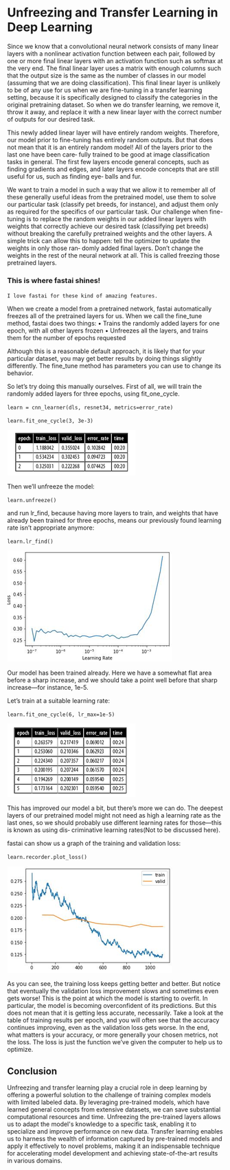 # Unfreezing and Transfer Learning in Deep Learning

Since we know that a convolutional neural network consists of many linear layers with
a nonlinear activation function between each pair, followed by one or more final linear layers with an activation function such as softmax at the very end. The final linear
layer uses a matrix with enough columns such that the output size is the same as the
number of classes in our model (assuming that we are doing classification).
This final linear layer is unlikely to be of any use for us when we are fine-tuning in a
transfer learning setting, because it is specifically designed to classify the categories in
the original pretraining dataset. So when we do transfer learning, we remove it, throw
it away, and replace it with a new linear layer with the correct number of outputs for
our desired task.

This newly added linear layer will have entirely random weights. Therefore, our
model prior to fine-tuning has entirely random outputs. But that does not mean that it is an entirely random model! All of the layers prior to the last one have been care‐
fully trained to be good at image classification tasks in general. The first few layers encode general concepts, such as finding gradients and
edges, and later layers encode concepts that are still useful for us, such as finding eye‐
balls and fur.


We want to train a model in such a way that we allow it to remember all of these generally useful ideas from the pretrained model, use them to solve our particular task
(classify pet breeds, for instance), and adjust them only as required for the specifics of our particular task.
Our challenge when fine-tuning is to replace the random weights in our added linear
layers with weights that correctly achieve our desired task (classifying pet breeds)
without breaking the carefully pretrained weights and the other layers. A simple trick
can allow this to happen: tell the optimizer to update the weights in only those ran‐
domly added final layers. Don’t change the weights in the rest of the neural network
at all. This is called freezing those pretrained layers.

### This is where fastai shines!
`I love fastai for these kind of amazing features.`

When we create a model from a pretrained network, fastai automatically freezes all of
the pretrained layers for us. When we call the fine_tune method, fastai does two
things:
• Trains the randomly added layers for one epoch, with all other layers frozen
• Unfreezes all the layers, and trains them for the number of epochs requested

Although this is a reasonable default approach, it is likely that for your particular
dataset, you may get better results by doing things slightly differently. The fine_tune
method has parameters you can use to change its behavior.

So let’s try doing this manually ourselves. First of all, we will train the randomly
added layers for three epochs, using fit_one_cycle.

`learn = cnn_learner(dls, resnet34, metrics=error_rate)`

`learn.fit_one_cycle(3, 3e-3)`

![](/images/result.png "model behaviour")

Then we’ll unfreeze the model:


`learn.unfreeze()`

and run lr_find, because having more layers to train, and weights that have
already been trained for three epochs, means our previously found learning rate isn’t
appropriate anymore:

`learn.lr_find()`


![](/images/model.jpg "learning rate finder")

Our model has been trained already. Here we have a somewhat flat area before a sharp increase,
and we should take a point well before that sharp increase—for instance, 1e-5.

Let’s train at a suitable learning rate:

`learn.fit_one_cycle(6, lr_max=1e-5)`

![](/images/lrfind.png )

This has improved our model a bit, but there’s more we can do. The deepest layers of
our pretrained model might not need as high a learning rate as the last ones, so we
should probably use different learning rates for those—this is known as using dis‐
criminative learning rates(Not to be discussed here).

fastai can show us a graph of the training and validation loss:

`learn.recorder.plot_loss()`

![](/images/recorder.jpg "recorder")

As you can see, the training loss keeps getting better and better. But notice that eventually the validation loss improvement slows and sometimes even gets worse! This is
the point at which the model is starting to overfit. In particular, the model is becoming overconfident of its predictions. But this does not mean that it is getting less accurate, necessarily. Take a look at the table of training results per epoch, and you will
often see that the accuracy continues improving, even as the validation loss gets
worse. In the end, what matters is your accuracy, or more generally your chosen metrics, not the loss. The loss is just the function we’ve given the computer to help us to
optimize.

## Conclusion

Unfreezing and transfer learning play a crucial role in deep learning by offering a powerful solution to the challenge of training complex models with limited labeled data. By leveraging pre-trained models, which have learned general concepts from extensive datasets, we can save substantial computational resources and time. Unfreezing the pre-trained layers allows us to adapt the model's knowledge to a specific task, enabling it to specialize and improve performance on new data. Transfer learning enables us to harness the wealth of information captured by pre-trained models and apply it effectively to novel problems, making it an indispensable technique for accelerating model development and achieving state-of-the-art results in various domains.




